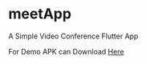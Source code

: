 # meetApp

A Simple Video Conference Flutter App

For Demo APK can Download [Here](https://www.dropbox.com/s/4cf115x585ku8zq/MeetApp.apk?dl=0)
